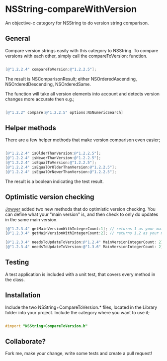 NSString-compareWithVersion
===========================

An objective-c category for NSString to do version string comparison.

## General

Compare version strings easily with this category to NSString. To compare versions with each other, simply call the compareToVersion: function.

```objective-c

[@"1.2.2.4" compareToVersion:@"1.2.2.5"];
```

The result is NSComparisonResult; either NSOrderedAscending, NSOrderedDescending, NSOrderedSame.

The function will take all version elements into account and detects version changes more accurate then e.g.;

```objective-c

[@"1.2.2" compare:@"1.2.2.5" options:NSNumericSearch]
```

## Helper methods

There are a few helper methods that make version comparison even easier;

```objective-c

[@"1.2.2.4" isOlderThanVersion:@"1.2.2.5"];
[@"1.2.2.4" isNewerThanVersion:@"1.2.2.5"];
[@"1.2.2.4" isEqualToVersion:@"1.2.2.5"];
[@"1.2.2.4" isEqualOrOlderThanVersion:@"1.2.2.5"];
[@"1.2.2.4" isEqualOrNewerThanVersion:@"1.2.2.5"];
```

The result is a boolean indicating the test result.

## Optimistic version checking

[Jowyer](https://github.com/Jowyer) added two new methods that do optimistic version checking. You can define what your "main version" is, and then check to only do updates in the same main version.

```objective-c
[@"1.2.3.4" getMainVersionWithIntegerCount:1]; // returns 1 as your main version
[@"1.2.3.4" getMainVersionWithIntegerCount:2]; // returns 1.2 as your main version

[@"1.2.3.4" needsToUpdateToVersion:@"1.2.4" MainVersionIntegerCount: 2]; // returns YES, as the main version (1.2) is the same
[@"1.2.3.4" needsToUpdateToVersion:@"1.3.6" MainVersionIntegerCount: 2]; // returns NO, as the main version (1.2) is not the same as 1.3

```

## Testing

A test application is included with a unit test, that covers every method in the class.

## Installation

Include the two NSString+CompareToVersion.* files, located in the Library folder into your project. Include the category where you want to use it;

```objective-c

#import "NSString+CompareToVersion.h"
```

## Collaborate?

Fork me, make your change, write some tests and create a pull request!